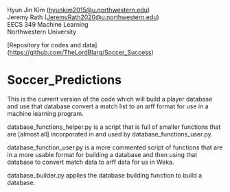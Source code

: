Hyun Jin Kim (hyunkim2015@u.northwestern.edu)  
Jeremy Rath (JeremyRath2020@u.northwestern.edu)  
EECS 349 Machine Learning  
Northwestern University

[Repository for codes and data] (https://github.com/TheLordBlarg/Soccer_Success)

# Soccer_Predictions
This is the current version of the code which will build a player database and use that database convert a match list to an arff format for use in a machine learning program.

database_functions_helper.py is a script that is full of smaller functions that are [almost all] incorporated in and used by database_functions_user.py.

database_function_user.py is a more commented script of functions that are in a more usable format for building a database and then using that database to convert match data to arff data for us in Weka.

database_builder.py applies the database building function to build a database.
